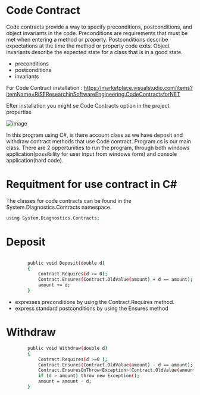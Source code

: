 # Code Contract

Code contracts provide a way to specify preconditions, postconditions, and object invariants in the code. Preconditions are requirements that must be met when entering a method or property. Postconditions describe expectations at the time the method or property code exits. Object invariants describe the expected state for a class that is in a good state.

- preconditions
- postconditions
- invariants

For Code Contract installation : https://marketplace.visualstudio.com/items?itemName=RiSEResearchinSoftwareEngineering.CodeContractsforNET

Efter installation you might se Code Contracts option in the project propertise 

![image](https://user-images.githubusercontent.com/20173643/49053309-f08c3b80-f1ef-11e8-8fba-bd99b681e39f.png)

In this program using C#, is there account class as we have deposit and withdraw contract methods that use Code contract. Program.cs is our main class. There are 2 opportunities to run the program, through both windows application(possibility for user input from windows form) and console application(hard code).
 

# Requitment for use contract in C# 

The classes for code contracts can be found in the System.Diagnostics.Contracts namespace.

```sh
using System.Diagnostics.Contracts;
```

# Deposit
```sh

        public void Deposit(double d)
        {
            Contract.Requires(d >= 0);
            Contract.Ensures(Contract.OldValue(amount) + d == amount);
            amount += d;
        }
```
- expresses preconditions by using the Contract.Requires method.
- express standard postconditions by using the Ensures method


# Withdraw
```sh
        public void Withdraw(double d)
        {
            Contract.Requires(d >=0 );
            Contract.Ensures(Contract.OldValue(amount) - d == amount);
            Contract.EnsuresOnThrow<Exception>(Contract.OldValue(amount) == amount);
            if (d > amount) throw new Exception();
            amount = amount - d;
        }
```
